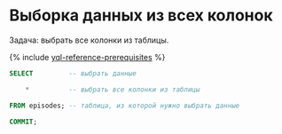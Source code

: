 # Выборка данных из всех колонок

Задача: выбрать все колонки из таблицы.

{% include [yql-reference-prerequisites](../../_includes/yql_tutorial_prerequisites.md) %}

```sql
SELECT         -- выбрать данные

    *          -- выбрать все колонки из таблицы

FROM episodes; -- таблица, из которой нужно выбрать данные

COMMIT;
```

